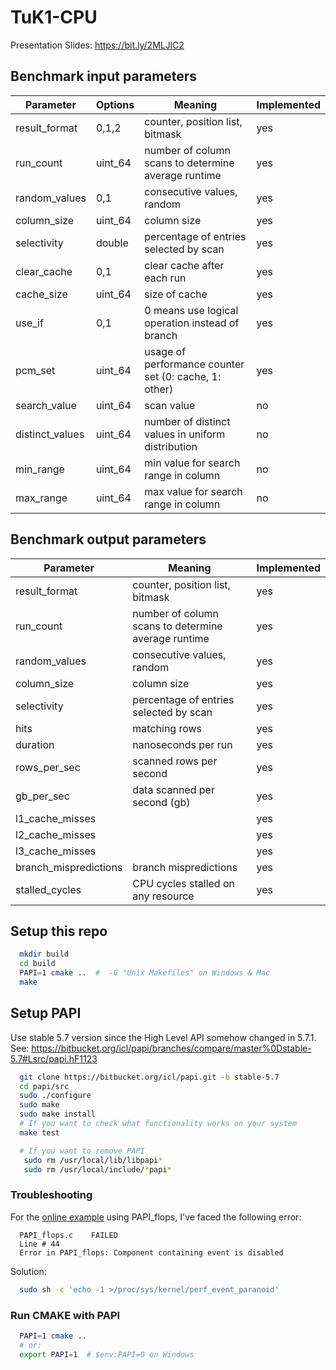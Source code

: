 # TuK1-CPU

Presentation Slides: https://bit.ly/2MLJlC2

## Benchmark input parameters

| Parameter       | Options | Meaning                                                   | Implemented |
| --------------- | ------- | --------------------------------------------------------- | ----------- |
| result_format   | 0,1,2   | counter, position list, bitmask                           | yes         |
| run_count       | uint_64 | number of column scans to determine average runtime       | yes         |
| random_values   | 0,1     | consecutive values, random                                | yes         |
| column_size     | uint_64 | column size                                               | yes         |
| selectivity     | double  | percentage of entries selected by scan                    | yes         |
| clear_cache     | 0,1     | clear cache after each run                                | yes         |
| cache_size      | uint_64 | size of cache                                             | yes         |
| use_if          | 0,1     | 0 means use logical operation instead of branch           | yes         |
| pcm_set         | uint_64 | usage of performance counter set (0: cache, 1: other)     | yes         |
| search_value    | uint_64 | scan value                                                | no          |
| distinct_values | uint_64 | number of distinct values in uniform distribution         | no          |
| min_range       | uint_64 | min value for search range in column                      | no          |
| max_range       | uint_64 | max value for search range in column                      | no          |

## Benchmark output parameters

| Parameter                  | Meaning                                             | Implemented |
| -------------------------- | --------------------------------------------------- | ----------- |
| result_format              | counter, position list, bitmask                     | yes         |
| run_count                  | number of column scans to determine average runtime | yes         |
| random_values              | consecutive values, random                          | yes         |
| column_size                | column size                                         | yes         |
| selectivity                | percentage of entries selected by scan              | yes         |
| hits                       | matching rows                                       | yes         |
| duration                   | nanoseconds per run                                 | yes         |
| rows_per_sec               | scanned rows per second                             | yes         |
| gb_per_sec                 | data scanned per second (gb)                        | yes         |
| l1_cache_misses            |                                                     | yes         |
| l2_cache_misses            |                                                     | yes         |
| l3_cache_misses            |                                                     | yes         |
| branch_mispredictions      | branch mispredictions                               | yes         |
| stalled_cycles             | CPU cycles stalled on any resource                  | yes         |



## Setup this repo

```bash
  mkdir build
  cd build
  PAPI=1 cmake ..  #  -G "Unix Makefiles" on Windows & Mac
  make
```

## Setup PAPI

Use stable 5.7 version since the High Level API somehow changed in 5.7.1.
See: https://bitbucket.org/icl/papi/branches/compare/master%0Dstable-5.7#Lsrc/papi.hF1123

```bash
  git clone https://bitbucket.org/icl/papi.git -b stable-5.7
  cd papi/src
  sudo ./configure
  sudo make
  sudo make install
  # If you want to check what functionality works on your system
  make test

  # If you want to remove PAPI
   sudo rm /usr/local/lib/libpapi*
   sudo rm /usr/local/include/*papi*
```

### Troubleshooting

For the [online example](http://icl.cs.utk.edu/projects/papi/wiki/PAPITopics:Getting_Started) using PAPI_flops, I've faced the following error:

```
  PAPI_flops.c    FAILED
  Line # 44
  Error in PAPI_flops: Component containing event is disabled
```

Solution:

```bash
  sudo sh -c 'echo -1 >/proc/sys/kernel/perf_event_paranoid'
```

### Run CMAKE with PAPI

```bash
  PAPI=1 cmake ..
  # or:
  export PAPI=1  # $env:PAPI=0 on Windows
```
